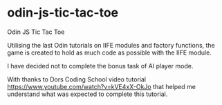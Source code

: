 # odin-js-tic-tac-toe

Odin JS Tic Tac Toe

Utilising the last Odin tutorials on IIFE modules and factory functions, the game is created to hold as much code as possible with the IIFE module.

I have decided not to complete the bonus task of AI player mode.

With thanks to Dors Coding School video tutorial https://www.youtube.com/watch?v=kVE4xX-OkJo that helped me understand what was expected to complete this tutorial.
